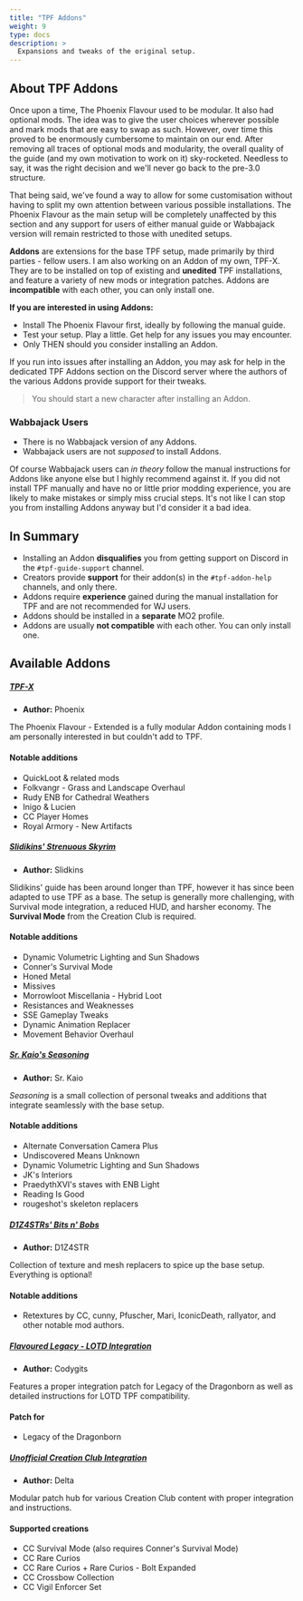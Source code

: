 ```yaml
---
title: "TPF Addons"
weight: 9
type: docs
description: >
  Expansions and tweaks of the original setup.
---
```


## About TPF Addons

Once upon a time, The Phoenix Flavour used to be modular. It also had optional mods. The idea was to give the user choices wherever possible and mark mods that are easy to swap as such. However, over time this proved to be enormously cumbersome to maintain on our end. After removing all traces of optional mods and modularity, the overall quality of the guide (and my own motivation to work on it) sky-rocketed. Needless to say, it was the right decision and we'll never go back to the pre-3.0 structure.

That being said, we've found a way to allow for some customisation without having to split my own attention between various possible installations. The Phoenix Flavour as the main setup will be completely unaffected by this section and any support for users of either manual guide or Wabbajack version will remain restricted to those with unedited setups.

**Addons** are extensions for the base TPF setup, made primarily by third parties - fellow users. I am also working on an Addon of my own, TPF-X. They are to be installed on top of existing and **unedited** TPF installations, and feature a variety of new mods or integration patches. Addons are **incompatible** with each other, you can only install one.

**If you are interested in using Addons:**

- Install The Phoenix Flavour first, ideally by following the manual guide.
- Test your setup. Play a little. Get help for any issues you may encounter.
- Only THEN should you consider installing an Addon.

If you run into issues after installing an Addon, you may ask for help in the dedicated TPF Addons section on the Discord server where the authors of the various Addons provide support for their tweaks.

> You should start a new character after installing an Addon.

### Wabbajack Users

- There is no Wabbajack version of any Addons.
- Wabbajack users are not *supposed* to install Addons.

Of course Wabbajack users can *in theory* follow the manual instructions for Addons like anyone else but I highly recommend against it. If you did not install TPF manually and have no or little prior modding experience, you are likely to make mistakes or simply miss crucial steps. It's not like I can stop you from installing Addons anyway but I'd consider it a bad idea.

## In Summary

- Installing an Addon **disqualifies** you from getting support on Discord in the `#tpf-guide-support` channel.
- Creators provide **support** for their addon(s) in the `#tpf-addon-help` channels, and only there.
- Addons require **experience** gained during the manual installation for TPF and are not recommended for WJ users.
- Addons should be installed in a **separate** MO2 profile.
- Addons are usually **not compatible** with each other. You can only install one.

## Available Addons

##### [TPF-X](/tpf-x/introduction/)

- **Author:** Phoenix

The Phoenix Flavour - Extended is a fully modular Addon containing mods I am personally interested in but couldn't add to TPF.

#### Notable additions

- QuickLoot & related mods
- Folkvangr - Grass and Landscape Overhaul
- Rudy ENB for Cathedral Weathers
- Inigo & Lucien
- CC Player Homes
- Royal Armory - New Artifacts

##### [Slidikins' Strenuous Skyrim](https://docs.google.com/document/d/1Sy7OQe1SFoChvuct0ZhZIgdh9hBYDuMf2Qkg6sisB5w/edit#)

- **Author:** Slidkins

Slidikins' guide has been around longer than TPF, however it has since been adapted to use TPF as a base. The setup is generally more challenging, with Survival mode integration, a reduced HUD, and harsher economy. The **Survival Mode** from the Creation Club is required.

#### Notable additions

- Dynamic Volumetric Lighting and Sun Shadows
- Conner's Survival Mode
- Honed Metal
- Missives
- Morrowloot Miscellania - Hybrid Loot
- Resistances and Weaknesses
- SSE Gameplay Tweaks
- Dynamic Animation Replacer
- Movement Behavior Overhaul

##### [Sr. Kaio's Seasoning](https://github.com/caiobraz/sr.kaio-seasoning)

- **Author:** Sr. Kaio

*Seasoning* is a small collection of personal tweaks and additions that integrate seamlessly with the base setup.

#### Notable additions

- Alternate Conversation Camera Plus
- Undiscovered Means Unknown
- Dynamic Volumetric Lighting and Sun Shadows
- JK's Interiors
- PraedythXVI's staves with ENB Light
- Reading Is Good
- rougeshot's skeleton replacers

##### [D1Z4STRs' Bits n' Bobs](https://docs.google.com/document/d/1Qcu3hWV0P_SI4H8ccgONNdQWU73GFvq5WYVCbxsgpPA/edit#)

- **Author:** D1Z4STR

Collection of texture and mesh replacers to spice up the base setup. Everything is optional!

#### Notable additions

- Retextures by CC, cunny, Pfuscher, Mari, IconicDeath, rallyator, and other notable mod authors.

##### [Flavoured Legacy - LOTD Integration](https://www.nexusmods.com/skyrimspecialedition/mods/45777)

- **Author:** Codygits

Features a proper integration patch for Legacy of the Dragonborn as well as detailed instructions for LOTD TPF compatibility.

#### Patch for

- Legacy of the Dragonborn

##### [Unofficial Creation Club Integration](https://www.nexusmods.com/skyrimspecialedition/mods/45830)

- **Author:** Delta

Modular patch hub for various Creation Club content with proper integration and instructions.

#### Supported creations

- CC Survival Mode (also requires Conner's Survival Mode)
- CC Rare Curios
- CC Rare Curios + Rare Curios - Bolt Expanded
- CC Crossbow Collection
- CC Vigil Enforcer Set